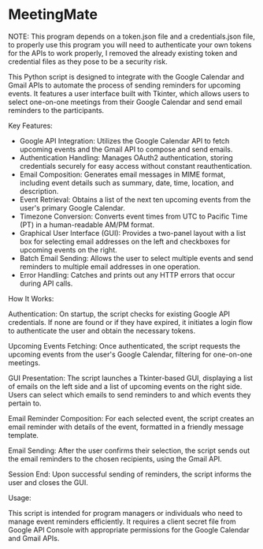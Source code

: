 # MeetingMate

NOTE: This program depends on a token.json file and a credentials.json file, to properly use this program you will need to authenticate your own tokens for the APIs to work properly, I removed the already existing token and credential files as they pose to be a security risk.

This Python script is designed to integrate with the Google Calendar and Gmail APIs to automate the process of sending reminders for upcoming events. It features a user interface built with Tkinter, which allows users to select one-on-one meetings from their Google Calendar and send email reminders to the participants.

Key Features:

- Google API Integration: Utilizes the Google Calendar API to fetch upcoming events and the Gmail API to compose and send emails.
- Authentication Handling: Manages OAuth2 authentication, storing credentials securely for easy access without constant reauthentication.
- Email Composition: Generates email messages in MIME format, including event details such as summary, date, time, location, and description.
- Event Retrieval: Obtains a list of the next ten upcoming events from the user's primary Google Calendar.
- Timezone Conversion: Converts event times from UTC to Pacific Time (PT) in a human-readable AM/PM format.
- Graphical User Interface (GUI): Provides a two-panel layout with a list box for selecting email addresses on the left and checkboxes for upcoming events on the right.
- Batch Email Sending: Allows the user to select multiple events and send reminders to multiple email addresses in one operation.
- Error Handling: Catches and prints out any HTTP errors that occur during API calls.

How It Works:

Authentication: On startup, the script checks for existing Google API credentials. If none are found or if they have expired, it initiates a login flow to authenticate the user and obtain the necessary tokens.

Upcoming Events Fetching: Once authenticated, the script requests the upcoming events from the user's Google Calendar, filtering for one-on-one meetings.

GUI Presentation: The script launches a Tkinter-based GUI, displaying a list of emails on the left side and a list of upcoming events on the right side. Users can select which emails to send reminders to and which events they pertain to.

Email Reminder Composition: For each selected event, the script creates an email reminder with details of the event, formatted in a friendly message template.

Email Sending: After the user confirms their selection, the script sends out the email reminders to the chosen recipients, using the Gmail API.

Session End: Upon successful sending of reminders, the script informs the user and closes the GUI.

Usage:

This script is intended for program managers or individuals who need to manage event reminders efficiently. It requires a client secret file from Google API Console with appropriate permissions for the Google Calendar and Gmail APIs.
